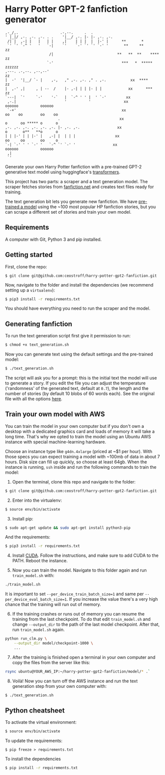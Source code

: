 # Harry Potter GPT-2 fanfiction generator

```
,-_/,.                   .-,--.     .  .
' |_|/ ,-. ,-. ,-. . .    '|__/ ,-. |- |- ,-. ,-.
 /| |  ,-| |   |   | |    ,|    | | |  |  |-' |      **       *
 `' `' `-^ '   '   `-|    `'    `-' `' `' `-' '       **     **                 zz
                    /|                             **   **  **    ****         zz
                   `-'                               ***   *  *****           zzzzzz
,---. .-,--. ,--,--'                                                             zz
|  -'  '|__/ `- |    ,-,   ," ,-. ,-. ," . ,-.           xx  ****               zz
|  ,-' ,|     , | --  /    |- ,-| | | |- | |            xx      ***            zz
`---|  `'     `-'    '-`   |  `-^ ' ' |  ' `-'         xx
 ,-.|                      '          '               xx                oooooo          oooooo
 `-+'                                                xx                oo    oo        oo    oo
                        .                           xx                 o      oo ***** o      o
,-. ,-. ,-. ,-. ,-. ,-. |- ,-. ,-.                 xx                  o       o**   **o      o
| | |-' | | |-' |   ,-| |  | | |                  xx                   oo     oo       oo     o
`-| `-' ' ' `-' '   `-^ `' `-' '                 xx                     oooooo          oooooo
 ,|
 `'
```

Generate your own Harry Potter fanfiction with a pre-trained GPT-2 generative text model using huggingface's [transformers](https://github.com/huggingface/transformers).

This project has two parts: a scraper and a text generation model. The scraper fetches stories from [fanfiction.net](https://www.fanfiction.net/) and creates text files ready for training.

The text generation bit lets you generate new fanfiction. We have [pre-trained a model](https://huggingface.co/ceostroff/harry-potter-gpt2-fanfiction) using the ~100 most popular HP fanfiction stories, but you can scrape a different set of stories and train your own model.

## Requirements

A computer with Git, Python 3 and pip installed.

## Getting started

First, clone the repo:

```
$ git clone git@github.com:ceostroff/harry-potter-gpt2-fanfiction.git
```

Now, navigate to the folder and install the dependencies (we recommend setting up a `virtualenv`):

```bash
$ pip3 install -r requirements.txt
```

You should have everything you need to run the scraper and the model.

## Generating fanfiction

To run the text generation script first give it permission to run:

```bash
$ chmod +x text_generation.sh
```

Now you can generate text using the default settings and the pre-trained model:

```bash
$ ./text_generation.sh
```

The script will ask you for a prompt: this is the initial text the model will use to generate a story. If you edit the file you can adjust the temperature ('randomness' of the generated text, default at `0.7`), the length and the number of stories (by default 10 blobs of 60 words each). See the original file with all the options [here](https://github.com/huggingface/transformers/blob/master/examples/text-generation/run_generation.py).

## Train your own model with AWS

You can train the model in your own computer but if you don't own a desktop with a dedicated graphics card and loads of memory it will take a long time. That's why we opted to train the model using an Ubuntu AWS instance with special machine-learning hardware.

Choose an instance type like `g4dn.4xlarge` (priced at ~$1 per hour). With those specs you can expect training a model with ~100mb of data in about 7 hours. Disk size can fill up quickly, so choose at least 64gb. When the instance is running, `ssh` inside and run the following commands to train the model:

1. Open the terminal, clone this repo and navigate to the folder:

```bash
$ git clone git@github.com:ceostroff/harry-potter-gpt2-fanfiction.git
```

2. Enter into the virtualenv:

```bash
$ source env/bin/activate
```

3. Install pip:

```bash
$ sudo apt-get update && sudo apt-get install python3-pip
```

And the requirements:

```bash
$ pip3 install -r requirements.txt
```

4. Install [CUDA](https://docs.nvidia.com/cuda/cuda-quick-start-guide/index.html#ubuntu-x86_64). Follow the instructions, and make sure to add CUDA to the PATH. Reboot the instance.

5. Now you can train the model. Navigate to this folder again and run `train_model.sh` with:

```bash
./train_model.sh
```

It is important to set `--per_device_train_batch_size=1` and same per `--per_device_eval_batch_size=1`. If you increase the value there's a very high chance that the training will run out of memory.

6. If the training crashes or runs out of memory you can resume the training from the last checkpoint. To do that edit `train_model.sh` and change `--output_dir` to the path of the last model checkpoint. After that, run `train_model.sh` again.

```bash
python run_clm.py \
    --output_dir model/checkpoint-1000 \
    ...
```

7. After the training is finished open a terminal in your own computer and copy the files from the server like this:

```bash
rsync ubuntu@YOUR_AWS_IP:~/harry-potter-gpt2-fanfiction/model/* .`
```

8. Voilà! Now you can turn off the AWS instance and run the text generation step from your own computer with:

```bash
$ ./text_generation.sh
```

## Python cheatsheet

To activate the virtual environment:

```bash
$ source env/bin/activate
```

To update the requirements:

```
$ pip freeze > requirements.txt
```

To install the dependencies

```bash
$ pip install -r requirements.txt
```